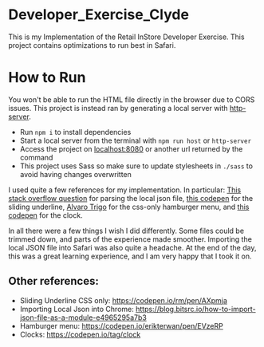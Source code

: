 # Developer_Exercise_Clyde

This is my Implementation of the Retail InStore Developer Exercise. This project contains optimizations to run best in
Safari.

# How to Run

You won't be able to run the HTML file directly in the browser due to CORS issues. This project is instead ran by
generating a local server with [http-server](https://www.npmjs.com/package/http-server).

- Run `npm i` to install dependencies
- Start a local server from the terminal with `npm run host` or `http-server`
- Access the project on [localhost:8080](http://127.0.0.1:8080) or another url returned by the command
- This project uses Sass so make sure to update stylesheets in `./sass` to avoid having changes overwritten

I used quite a few references for my implementation. In particular:
[This stack overflow question](https://stackoverflow.com/questions/48073151/read-local-json-file-into-variable) for
parsing the local json file,
[this codepen](https://codepen.io/noonii/pen/MEepKE) for the sliding
underline, [Alvaro Trigo](https://alvarotrigo.com/blog/hamburger-menu-css/) for the css-only hamburger menu,
and [this codepen](https://alvarotrigo.com/blog/hamburger-menu-css/) for the clock.

In all there were a few things I wish I did differently. Some files could be trimmed down, and parts of the experience
made smoother. Importing the local JSON file into Safari was also quite a headache. At the end of the day, this was a
great learning experience, and I am very happy that I took it on.

## Other references:

- Sliding Underline CSS only: https://codepen.io/rm/pen/AXpmja
- Importing Local Json into Chrome: https://blog.bitsrc.io/how-to-import-json-file-as-a-module-e4965295a7b3
- Hamburger menu: https://codepen.io/erikterwan/pen/EVzeRP
- Clocks: https://codepen.io/tag/clock
